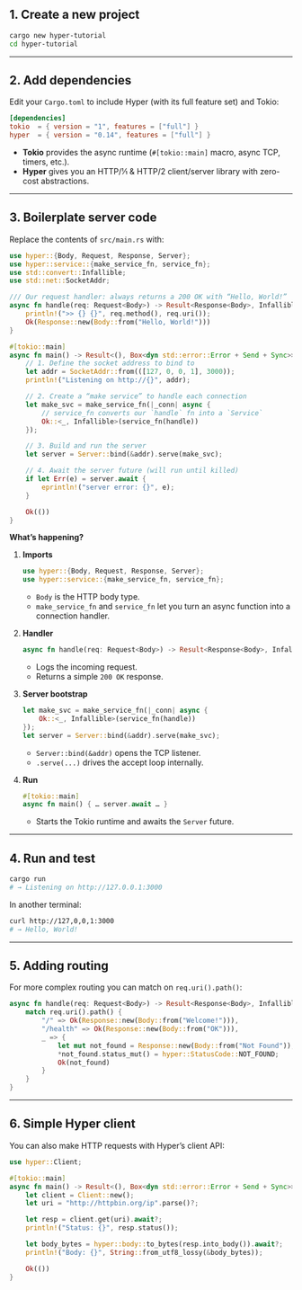 
## 1. Create a new project

```bash
cargo new hyper-tutorial
cd hyper-tutorial
```

---

## 2. Add dependencies

Edit your `Cargo.toml` to include Hyper (with its full feature set) and Tokio:

```toml
[dependencies]
tokio  = { version = "1", features = ["full"] }
hyper  = { version = "0.14", features = ["full"] }
```

* **Tokio** provides the async runtime (`#[tokio::main]` macro, async TCP, timers, etc.).
* **Hyper** gives you an HTTP/1⁄1 & HTTP/2 client/server library with zero-cost abstractions.

---

## 3. Boilerplate server code

Replace the contents of `src/main.rs` with:

```rust
use hyper::{Body, Request, Response, Server};
use hyper::service::{make_service_fn, service_fn};
use std::convert::Infallible;
use std::net::SocketAddr;

/// Our request handler: always returns a 200 OK with “Hello, World!”
async fn handle(req: Request<Body>) -> Result<Response<Body>, Infallible> {
    println!(">> {} {}", req.method(), req.uri());
    Ok(Response::new(Body::from("Hello, World!")))
}

#[tokio::main]
async fn main() -> Result<(), Box<dyn std::error::Error + Send + Sync>> {
    // 1. Define the socket address to bind to
    let addr = SocketAddr::from(([127, 0, 0, 1], 3000));
    println!("Listening on http://{}", addr);

    // 2. Create a “make service” to handle each connection
    let make_svc = make_service_fn(|_conn| async {
        // service_fn converts our `handle` fn into a `Service`
        Ok::<_, Infallible>(service_fn(handle))
    });

    // 3. Build and run the server
    let server = Server::bind(&addr).serve(make_svc);

    // 4. Await the server future (will run until killed)
    if let Err(e) = server.await {
        eprintln!("server error: {}", e);
    }

    Ok(())
}
```

**What’s happening?**

1. **Imports**

   ```rust
   use hyper::{Body, Request, Response, Server};
   use hyper::service::{make_service_fn, service_fn};
   ```

    * `Body` is the HTTP body type.
    * `make_service_fn` and `service_fn` let you turn an async function into a connection handler.

2. **Handler**

   ```rust
   async fn handle(req: Request<Body>) -> Result<Response<Body>, Infallible> { … }
   ```

    * Logs the incoming request.
    * Returns a simple `200 OK` response.

3. **Server bootstrap**

   ```rust
   let make_svc = make_service_fn(|_conn| async {
       Ok::<_, Infallible>(service_fn(handle))
   });
   let server = Server::bind(&addr).serve(make_svc);
   ```

    * `Server::bind(&addr)` opens the TCP listener.
    * `.serve(...)` drives the accept loop internally.

4. **Run**

   ```rust
   #[tokio::main]
   async fn main() { … server.await … }
   ```

    * Starts the Tokio runtime and awaits the `Server` future.

---

## 4. Run and test

```bash
cargo run
# → Listening on http://127.0.0.1:3000
```

In another terminal:

```bash
curl http://127,0,0,1:3000
# → Hello, World!
```

---

## 5. Adding routing

For more complex routing you can match on `req.uri().path()`:

```rust
async fn handle(req: Request<Body>) -> Result<Response<Body>, Infallible> {
    match req.uri().path() {
        "/" => Ok(Response::new(Body::from("Welcome!"))),
        "/health" => Ok(Response::new(Body::from("OK"))),
        _ => {
            let mut not_found = Response::new(Body::from("Not Found"));
            *not_found.status_mut() = hyper::StatusCode::NOT_FOUND;
            Ok(not_found)
        }
    }
}
```

---

## 6. Simple Hyper client

You can also make HTTP requests with Hyper’s client API:

```rust
use hyper::Client;

#[tokio::main]
async fn main() -> Result<(), Box<dyn std::error::Error + Send + Sync>> {
    let client = Client::new();
    let uri = "http://httpbin.org/ip".parse()?;

    let resp = client.get(uri).await?;
    println!("Status: {}", resp.status());

    let body_bytes = hyper::body::to_bytes(resp.into_body()).await?;
    println!("Body: {}", String::from_utf8_lossy(&body_bytes));

    Ok(())
}
```
